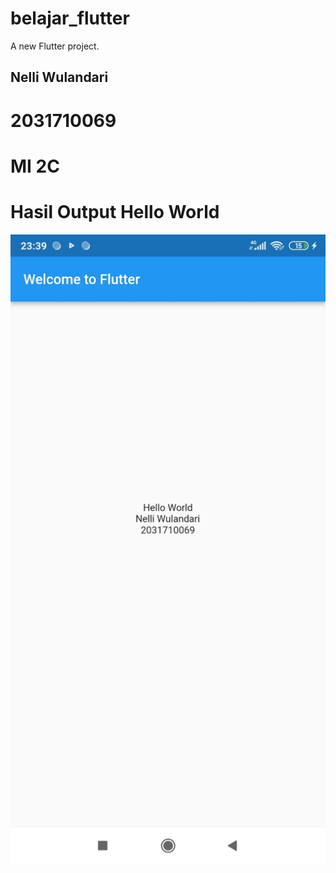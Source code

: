 # belajar_flutter

A new Flutter project.

## Nelli Wulandari
# 2031710069
# MI 2C

# Hasil Output Hello World
![Screenshot Dashboard Oracle](images/tugas.jpeg)